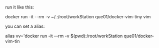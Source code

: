 run it like this:

docker run -it --rm -v ~/.:/root/workStation que01/docker-vim-tiny vim

you can set a alias:

alias vv='docker run -it --rm -v $(pwd):/root/workStation que01/docker-vim-tin

